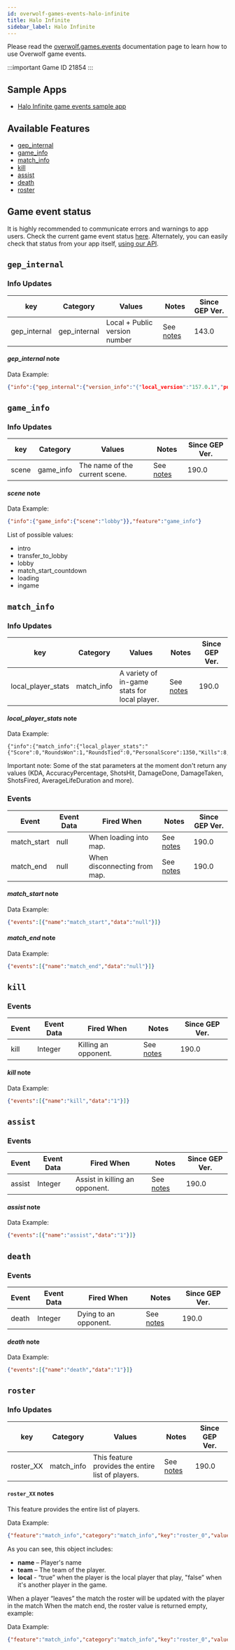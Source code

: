 ```yaml
---
id: overwolf-games-events-halo-infinite
title: Halo Infinite
sidebar_label: Halo Infinite
---
```


Please read the [overwolf.games.events](overwolf-games-events) documentation page to learn how to use Overwolf game events.

:::important Game ID
21854
:::

## Sample Apps
* [Halo Infinite game events sample app](https://github.com/overwolf/events-sample-apps)

## Available Features

* [gep_internal](#gep_internal)
* [game_info](#game_info)
* [match_info](#match_info)
* [kill](#kill)
* [assist](#assist)
* [death](#death)
* [roster](#roster)

## Game event status

It is highly recommended to communicate errors and warnings to app users. 
Check the current game event status [here](../status/all). Alternately, you can easily check that status from your app itself, [using our API](../topics/howto-check-events-status-from-app).

## `gep_internal`

### Info Updates

key          | Category    | Values                    | Notes                 | Since GEP Ver. |
------------ | ------------| ------------------------- | --------------------- | ------------- | 
gep_internal | gep_internal| Local + Public version number|See [notes](#gep_internal-note)|   143.0       |

#### *gep_internal*  note

Data Example:

```json
{"info":{"gep_internal":{"version_info":"{"local_version":"157.0.1","public_version":"157.0.1","is_updated":true}"}},"feature":"gep_internal"}
```

## `game_info`

### Info Updates

key          | Category    | Values                    | Notes                 | Since GEP Ver. |
------------ | ------------| ------------------------- | --------------------- | ------------- | 
scene        | game_info   | The name of the current scene. |See [notes](#scene-note)|   190.0       |

#### *scene* note

Data Example:

```json
{"info":{"game_info":{"scene":"lobby"}},"feature":"game_info"}
```
List of possible values:
* intro
* transfer_to_lobby
* lobby
* match_start_countdown
* loading
* ingame

## `match_info`

### Info Updates

key          | Category    | Values                    | Notes                 | Since GEP Ver. |
------------ | ------------| ------------------------- | --------------------- | ------------- | 
local_player_stats | match_info  | A variety of in-game stats for local player. |See [notes](#local_player_stats-note)|   190.0       |


#### *local_player_stats*  note

Data Example:

```
{"info":{"match_info":{"local_player_stats":"{"Score":0,"RoundsWon":1,"RoundsTied":0,"PersonalScore":1350,"Kills":8,"Deaths":13,"Assists":8,"KDA":0,"Suicides":0,"Betrayals":0,"AverageLifeDuration":0,"BestKillingSpree":3,"Headshots":0,"ShotsFired":0,"ShotsHit":0,"AccuracyPercentage":0,"MeleeKills":3,"GrenadeKills":1,"PowerWeaponKills":0,"DamageDone":0,"DamageTaken":0}"}},"feature":"match_info"}
```

Important note:
Some of the stat parameters at the moment don't return any values (KDA, AccuracyPercentage, ShotsHit, DamageDone, DamageTaken, ShotsFired, AverageLifeDuration and more).

### Events

Event        | Event Data        | Fired When        | Notes              | Since GEP Ver. |
-------------| ------------------| ----------------- | ------------------ | ---------------|
match_start  | null              | When loading into map.|See [notes](#match_start-note)|   190.0  |
match_end    | null              | When disconnecting from map. |See [notes](#match_end-note)|   190.0  |

#### *match_start*  note

Data Example:

```json
{"events":[{"name":"match_start","data":"null"}]}
```

#### *match_end*  note

Data Example:

```json
{"events":[{"name":"match_end","data":"null"}]}
```

## `kill`

### Events

Event        | Event Data        | Fired When        | Notes              | Since GEP Ver. |
-------------| ------------------| ----------------- | ------------------ | ---------------|
kill         | Integer           | Killing an opponent. |See [notes](#kill-note)|   190.0  |

#### *kill*  note

Data Example:

```json
{"events":[{"name":"kill","data":"1"}]}
```

## `assist`

### Events

Event        | Event Data        | Fired When        | Notes              | Since GEP Ver. |
-------------| ------------------| ----------------- | ------------------ | ---------------|
assist         | Integer           | Assist in killing an opponent. |See [notes](#assist-note)|   190.0  |

#### *assist*  note

Data Example:

```json
{"events":[{"name":"assist","data":"1"}]}
```

## `death`

### Events

Event        | Event Data        | Fired When        | Notes              | Since GEP Ver. |
-------------| ------------------| ----------------- | ------------------ | ---------------|
death        | Integer           | Dying to an opponent. |See [notes](#death-note)|   190.0  |

#### *death*  note

Data Example:

```json
{"events":[{"name":"death","data":"1"}]}
```

## `roster`

### Info Updates
key       | Category        | Values                                         | Notes                                                   | Since GEP Ver. |
----------| ----------------| -----------------------------------------------| ------------------------------------------------------- | ------------- |
roster_XX        | match_info   | This feature provides the entire list of players.   | See [notes](#roster_xx-notes)   | 190.0   |

#### `roster_XX` notes
This feature provides the entire list of players.

Data Example:

```json
{"feature":"match_info","category":"match_info","key":"roster_0","value":{"name":"Cocotte7425","team":1,"local":false}}
```

As you can see, this object includes:
* **name** – Player's name
* **team** – The team of the player.
* **local** - “true” when the player is the local player that play, "false” when it's another player in the game.
 
When a player “leaves” the match the roster will be updated with the player in the match
When the match end, the roster value is returned empty, example: 

Data Example:
```json
{"feature":"match_info","category":"match_info","key":"roster_0","value":{}}
```
